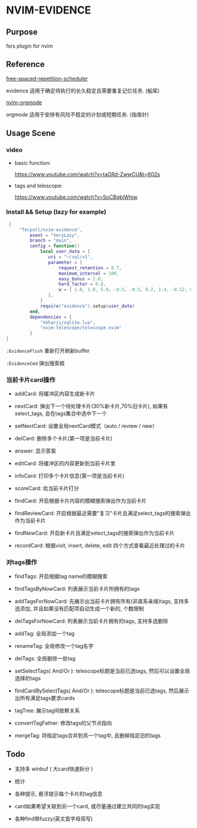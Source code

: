 # NVIM-EVIDENCE

## Purpose

fsrs plugin for nvim

## Reference

[free-spaced-repetition-scheduler](https://github.com/open-spaced-repetition/free-spaced-repetition-scheduler)

evidence 适用于确定待执行的长久稳定且需要重复记忆任务. (船桨)

[nvim-orgmode](https://github.com/nvim-orgmode/orgmode)

orgmode 适用于安排有风险不稳定的计划或短期任务. (指南针)

## Usage Scene

### video 

- basic function:

  https://www.youtube.com/watch?v=taGRd-ZwwCU&t=602s

- tags and telescope:

  https://www.youtube.com/watch?v=SoCBgbiWhjw

### Install && Setup (lazy for example) 

```lua
 {
     "Tecpatl/nvim-evidence",
         event = "VeryLazy",
         branch = "main",
         config = function()
             local user_data = {
                uri = "~/sql/v1",
                parameter = {
                    request_retention = 0.7,
                    maximum_interval = 100,
                    easy_bonus = 1.0,
                    hard_factor = 0.8,
                    w = { 1.0, 1.0, 5.0, -0.5, -0.5, 0.2, 1.4, -0.12, 0.8, 2.0, -0.2, 0.2, 1.0 },
                },
             }
             require("evidence").setup(user_data)
         end,
         dependencies = {
             "kkharji/sqlite.lua",
             "nvim-telescope/telescope.nvim"
         }
}
```

`:EvidenceFlush` 重新打开刷新buffer

`:EvidenceCmd` 弹出搜索框

### 当前卡片card操作   

- addCard: 将缓冲区内容生成新卡片

- nextCard: 弹出下一个待处理卡片(30%新卡片,70%旧卡片), 如果有select_tags, 会在tags集合中选中下一个

- setNextCard: 设置全局nextCard模式（auto / review / new） 

- delCard: 删除多个卡片(第一项是当前卡片)

- answer: 显示答案

- editCard:  将缓冲区的内容更新到当前卡片里

- infoCard:  打印多个卡片信息(第一项是当前卡片)

- scoreCard:  给当前卡片打分

- findCard:  开启根据卡片内容的模糊搜索弹出作为当前卡片

- findReviewCard:  开启根据最近需要"复习"卡片且满足select_tags的搜索弹出作为当前卡片

- findNewCard:  开启新卡片且满足select_tags的搜索弹出作为当前卡片

- recordCard: 根据visit, insert, delete, edit 四个方式查看最近处理过的卡片

### 对tags操作 

- findTags:  开启根据tag name的模糊搜索

- findTagsByNowCard:  列表展示当前卡片所拥有的tags 

- addTagsForNowCard:  先展示出当前卡片拥有所有(非直系亲缘)tags, 支持多选添加, 并且如果没有匹配项自动生成一个新的, 个数限制

- delTagsForNowCard:  列表展示当前卡片拥有的tags, 支持多选删除 

- addTag:  全局添加一个tag

- renameTag:  全局修改一个tag名字

- delTags:  全局删除一些tag

- setSelectTags( And/Or ): telescope标题是当前已选tags, 然后可以设置全局选择的tags

- findCardBySelectTags( And/Or ): telescope标题是当前已选tags, 然后展示出所有满足tags要求cards

- tagTree: 展示tag间依赖关系

- convertTagFather: 修改tags的父节点指向

- mergeTag: 将指定tags合并到另一个tag中, 且删掉指定旧的tags

## Todo

- 支持多 winbuf ( 大card快速拆分 )

- 统计

- 各种提示, 悬浮提示每个卡片的tag信息

- card如果希望关联到另一个card, 或尽量通过建立共同的tag实现

- 各种find带fuzzy(英文首字母简写)

